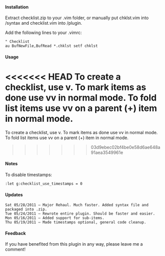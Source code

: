 #### Installation
Extract checklist.zip to your .vim folder, or manually put chklst.vim into /syntax and checklist.vim into /plugin.

Add the following lines to your .vimrc:

    " Checklist
    au BufNewFile,BufRead *.chklst setf chklst

#### Usage
<<<<<<< HEAD
    To create a checklist, use <leader>v.
    To mark items as done use <leader>vv in normal mode.
    To fold list items use <leader>vv on a parent (+) item in normal mode.
=======
To create a checklist, use <leader>v.
To mark items as done use <leader>vv in normal mode.
To fold list items use <leader>vv on a parent (+) item in normal mode.
>>>>>>> 03d9ebec02bf4be0e58d6ae648a91aea3549961e

#### Notes
To dis­able timestamps:

    :let g:checklist_use_timestamps = 0

#### Updates

    Sat 05/28/2011 — Major Rehaul. Much faster. Added syntax file and packaged into .zip.
    Tue 05/24/2011 — Rewrote entire plugin. Should be faster and easier.
    Mon 05/16/2011 — Added sup­port for sub-items.
    Thu 05/19/2011 — Made timestamps optional, general code cleanup.

#### Feedback
If you have benefited from this plugin in any way, please leave me a comment!

